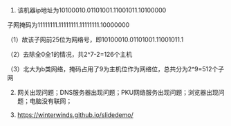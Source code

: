 1. 该机器ip地址为10100010.01101001.11001011.10100000

子网掩码为11111111.11111111.11111111.10000000

（1）故该子网前25位为网络号，即10100010.01101001.11001011.1

（2）去除全0全1的情况，共2^7-2=126个主机

（3）北大为b类网络，掩码占用了9为主机位作为网络位，总共分为2^9=512个子网

2. 网关出现问题；DNS服务器出现问题；PKU网络服务出现问题；浏览器出现问题；电脑没有联网；

3. https://winterwinds.github.io/slidedemo/